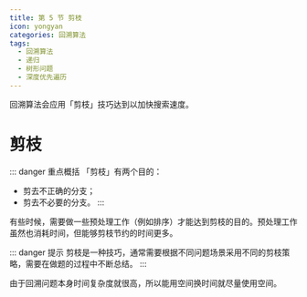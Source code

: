 ```yaml
---
title: 第 5 节 剪枝
icon: yongyan
categories: 回溯算法
tags:
  - 回溯算法
  - 递归
  - 树形问题
  - 深度优先遍历
---
```


回溯算法会应用「剪枝」技巧达到以加快搜索速度。


# 剪枝

::: danger 重点概括
「剪枝」有两个目的：
+ 剪去不正确的分支；
+ 剪去不必要的分支。
:::

有些时候，需要做一些预处理工作（例如排序）才能达到剪枝的目的。预处理工作虽然也消耗时间，但能够剪枝节约的时间更多。

::: danger 提示
剪枝是一种技巧，通常需要根据不同问题场景采用不同的剪枝策略，需要在做题的过程中不断总结。
::: 

由于回溯问题本身时间复杂度就很高，所以能用空间换时间就尽量使用空间。